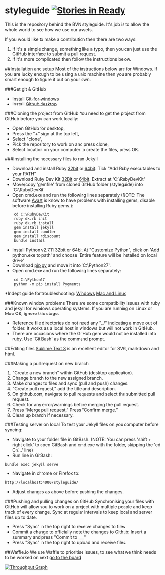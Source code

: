 # styleguide [![Stories in Ready](https://badge.waffle.io/bvn-architecture/styleguide.png?label=ready&title=Ready)](http://waffle.io/bvn-architecture/styleguide)

This is the repository behind the BVN styleguide. It's job is to allow the whole world to see how we use our assets.

If you would like to make a contribution then there are two ways:

1. If it's a simple change, something like a typo, then you can just use the GitHub interface to submit a pull request.
2. If it's more complicated then follow the instructions below.

##Installation and setup
Most of the instructions below are for Windows. If you are lucky enough to be using a unix machine then you are probably smart enough to figure it out on your own.

###Get git & GitHub
* Install [Git-for-windows](https://git-scm.com/download/win)
* Install [Github desktop](https://desktop.github.com/)

###Cloning the project from GitHub
You need to get the project from GitHub before you can work locally:
* Open GitHub for desktop,
* Press the "+" sign at the top left,
* Select "clone",
* Pick the repository to work on and press clone,
* Select location on your computer to create the files, press OK.

###Installing the necessary files to run Jekyll
* Download and install Ruby [32bit](https://dl.bintray.com/oneclick/rubyinstaller/rubyinstaller-2.0.0-p647.exe) or [64bit](https://dl.bintray.com/oneclick/rubyinstaller/rubyinstaller-2.0.0-p647-x64.exe). Tick "Add Ruby executables to your PATH"
* Download Ruby Dev Kit [32Bit](https://dl.bintray.com/oneclick/rubyinstaller/DevKit-mingw64-32-4.7.2-20130224-1151-sfx.exe) or [64bit](https://dl.bintray.com/oneclick/rubyinstaller/DevKit-mingw64-64-4.7.2-20130224-1432-sfx.exe). Extract at 'C:\RubyDevKit\'
* Move/copy 'gemfile' from cloned GitHub folder (styleguide) into 'C:\RubyDevKit'
* Open cmd.exe and run the following lines separately (NOTE: The software [Avast](https://www.avast.com/en-au/index) is know to have problems with installing gems, disable before installing Ruby gems.): 
```
    cd C:\RubyDevKit
    ruby dk.rb init
    ruby dk.rb install
    gem install jekyll
    gem install bundler
    gem install rdiscount
    bundle install
```
* Install Python v2.7.11 [32bit](https://www.python.org/ftp/python/2.7.11/python-2.7.11.msi) or [64bit](https://www.python.org/ftp/python/2.7.11/python-2.7.11.amd64.msi) At "Customize Python", click on 'Add python.exe to path' and choose 'Entire feature will be installed on local drive'
* Download [pip.py](https://bootstrap.pypa.io/get-pip.py) and move it into 'C:\Python27'.
* Open cmd.exe and run the following lines separately:
```
    cd C:\Python27
    python -m pip install Pygments
```
*Indept guide for troubleshooting: [Windows](http://jekyll-windows.juthilo.com/) [Mac and Linux](http://jekyllrb.com/docs/installation/)

###Known window problems
There are some compatibility issues with ruby and jekyll for windows operating systems. If you are running on Linux or Mac OS, ignore this stage.
* Reference file directories do not need any "../" indicating a move out of folder. It works as a local host in windows but will not work in GitHub.
* There are occasions where the GitHub gem would not be installed into ruby. Use 'Git Bash' as the command prompt.

##Editing files
[Sublime Text 3](http://www.sublimetext.com/3) is an excellent editor for SVG, markdown and html. 

###Making a pull request on new branch
1. "Create a new branch" within GitHub (desktop application).
2. Change branch to the new assigned branch.
3. Make changes to files and sync (pull and push) changes.
4. "Create pull request," add the title and description.
5. On github.com, navigate to pull requests and select the submitted pull request.
6. Check for any error/warnings before merging the pull request.
7. Press “Merge pull request,” Press “Confirm merge.”
8. Clean up branch if necessary.

###Testing server on local
To test your Jekyll files on you computer before syncing:
* Navigate to your folder file in GitBash. (NOTE: You can press 'shift + right click' to open GitBash and cmd.exe with the folder, skipping the 'cd C:/...' line)
* Run line in GitBash: 
```
bundle exec jekyll serve
```
* Navigate in chrome or Firefox to:
```
http://localhost:4000/styleguide/
```
* Adjust changes as above before pushing the changes.

###Pushing and pulling changes on GitHub
Synchronising your files with GitHub will allow you to work on a project with multiple people and keep track of every change. Sync at regular intervals to keep local and server files up to date.
* Press "Sync" in the top right to receive changes to files
* Commit a change to officially note the changes to Github: Insert a summary and press "Commit to ___"
* Press "Sync" in the top right to upload and receive files.

##Waffle.io
We use Waffle to prioritise issues, to see what we think needs to be worked on next [go to the board](https://waffle.io/bvn-architecture/styleguide)

[![Throughput Graph](https://graphs.waffle.io/bvn-architecture/styleguide/throughput.svg)](https://waffle.io/bvn-architecture/styleguide/metrics)

